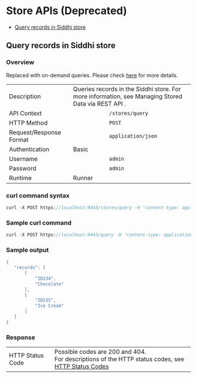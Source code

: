 # Store APIs (Deprecated)

-   [Query records in Siddhi store](#query-records-in-siddhi-store)

## Query records in Siddhi store

### Overview

Replaced with on-demand queries. Please check [here](on-demand-query-api.md) for more details.

|                         |                                                                                                    |
|-------------------------|----------------------------------------------------------------------------------------------------|
| Description             | Queries records in the Siddhi store. For more information, see Managing Stored Data via REST API . |
| API Context             | `             /stores/query            `                                                           |
| HTTP Method             | `             POST            `                                                                    |
| Request/Response Format | `             application/json            `                                                        |
| Authentication          | Basic                                                                                              |
| Username                | `             admin            `                                                                   |
| Password                | `             admin            `                                                                   |
| Runtime                 | Runner                                                                                             |

### curl command syntax

``` java
curl -X POST https://localhost:9443/stores/query -H "content-type: application/json" -u "admin:admin"  -d '{"appName" : "AggregationTest", "query" : "from stockAggregation select *" }' -k
```

### Sample curl command

``` java
curl -X POST https://localhost:9443/query -H "content-type: application/json" -u "admin:admin" -d '{"appName" : "ProductDetails", "query" : "from productTable select *" }' -k
```

### Sample output

``` java
{
   "records": [
       [
           "ID234",
           "Chocolate"
       ],
       [
           "ID235",
           "Ice Cream"
       ]
   ]
}
```

### Response

|                         |                                                             |
|-------------------------|-------------------------------------------------------------|
| HTTP Status Code        | Possible codes are 200 and 404. <br/>For descriptions of the HTTP status codes, see [HTTP Status Codes](../http-status-code)                 |

